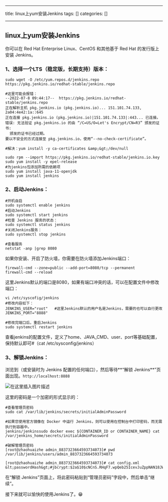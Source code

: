 
--- 
title:  linux上yum安装Jenkins 
tags: []
categories: [] 

---
## linux上yum安装Jenkins

>  
 你可以在 Red Hat Enterprise Linux、CentOS 和其他基于 Red Hat 的发行版上安装 Jenkins。 


### 1、选择一个LTS（稳定版，长期支持）版本：

```
sudo wget -O /etc/yum.repos.d/jenkins.repo https://pkg.jenkins.io/redhat-stable/jenkins.repo

#这里可能会报错：
--2022-07-8 09:44:17--  https://pkg.jenkins.io/redhat-stable/jenkins.repo
正在解析主机 pkg.jenkins.io (pkg.jenkins.io)... 151.101.74.133, 2a04:4e42:1a::645
正在连接 pkg.jenkins.io (pkg.jenkins.io)|151.101.74.133|:443... 已连接。
错误: 无法验证 pkg.jenkins.io 的由 “/C=US/O=Let's Encrypt/CN=R3” 颁发的证书:
  颁发的证书已经过期。
要以不安全的方式连接至 pkg.jenkins.io，使用“--no-check-certificate”。

#解决：yum install -y ca-certificates &amp;&gt;/dev/null

sudo rpm --import https://pkg.jenkins.io/redhat-stable/jenkins.io.key
sudo yum install -y epel-release
#为jenkins包添加所需的依赖项
sudo yum install java-11-openjdk
sudo yum install jenkins

```

### 2、启动Jenkins：

```
#开机自启
sudo systemctl enable jenkins
#启动Jenkins
sudo systemctl start jenkins
#检查 Jenkins 服务的状态：
sudo systemctl status jenkins
#关闭Jenkins服务：
sudo systemctl stop jenkins

#查看服务
netstat -anp |grep 8080

```

>  
 如果你安装、开启了防火墙，你需要在防火墙添加Jenkins端口： 


```
firewall-cmd --zone=public --add-port=8080/tcp --permanent
firewall-cmd --reload

```

这里Jenkins默认的端口是8080，如果有端口冲突的话，可以在配置文件中修改端口：

```
vi /etc/syscofig/jenkins
#修改内容如下：
JENKINS_USER="root"   #这里Jenkins默认的用户名是Jenkins，需要的也可以自行更改
JENKINS_PORT="8888"

#修改完端口后，重启Jenkins
sudo systemctl restart jenkins

```

>  
 查看jenkins的配置文件，定义了home、JAVA_CMD、user、port等基础配置，保持默认即可#（cat /etc/sysconfig/jenkins） 


### 3、解锁Jenkins：

>  
 浏览到（或安装时为 Jenkins 配置的任何端口），然后等待**“解锁 Jenkins**”页面出现。`http://localhost:8888` 


<img src="https://img-blog.csdnimg.cn/28bfee53840644f4a431e395827aa5d7.png#pic_center" alt="在这里插入图片描述">

这里的密码是一个加密的形式显示的：

```
#查看管理员密码
sudo cat /var/lib/jenkins/secrets/initialAdminPassword

#如果您使用官方镜像在 Docker 中运行 Jenkins，则可以使用在控制台中打印密码，而无需执行到容器中。
jenkins/jenkinssudo docker exec ${CONTAINER_ID or CONTAINER_NAME} cat /var/jenkins_home/secrets/initialAdminPassword

#破解管理员密码
[root@zhaohuaizhe admin_8837323664593734073]# pwd
/var/lib/jenkins/users/admin_8837323664593734073

[root@zhaohuaizhe admin_8837323664593734073]# cat config.xml
&lt;passwordHash&gt;#jbcrypt:$2a$10$cNCnS.RHqF7.wpQeb25IcevJuZppNAN18JWwKvUv6edClEP1O5Nju&lt;/passwordHash&gt;

```

>  
 在“解锁 Jenkins”页面上，将此密码粘贴到“管理员密码”字段中，然后单击“继续”。 


接下来就可以愉快的使用Jenkins了。😁
